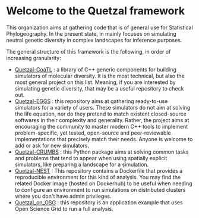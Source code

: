 # Welcome to the Quetzal framework

This organization aims at gathering code that is of general use for Statistical
Phylogeography. In the present state, in mainly focuses on simulating neutral genetic
diversity in complex landscapes for inference purposes.

The general structure of this framework is the following, in order of increasing
granularity:

* [Quetzal-CoaTL](https://becheler.github.io/softwares/quetzal-CoalTL/home/) :
  a library of C++ generic components for building simulators of molecular diversity. It is the most
  technical, but also the most general project on this list. Meaning, if you are
  interested by simulating genetic diversity, that may be a useful repository to check out.
* [Quetzal-EGGS](https://github.com/Becheler/quetzal-EGGS) :
  this repository aims at gathering ready-to-use simulators for a variety of users.
  These simulators do not aim at solving the life equation, nor do they pretend to match existent closed-source
  softwares in their complexity and generality. Rather, the project
  aims at encouraging the community to master modern C++ tools
  to implement problem-specific, yet tested, open-source and peer-reviewable
  implementations that precisely match their needs. Anyone is welcome to add or ask for new simulators.
* [Quetzal-CRUMBS](https://github.com/Becheler/quetzal-CRUMBS) :
  this Python package aims at solving common tasks and problems that
  tend to appear when using spatially explicit simulators, like preparing a landscape
  for a simulation.
* [Quetzal-NEST](https://hub.docker.com/r/arnaudbecheler/quetzal-nest) :
  This repository contains a Dockerfile that provides a reproducible environment
  for this kind of analysis. You may find the related Docker image (hosted on Dockerhub)
  to be useful when needing to configure an environment to run simulations on
  distributed clusters where you don't have admin privileges.
* [Quetzal_on_OSG](https://github.com/Becheler/quetzal_on_OSG) :
  this repository is an application example that uses Open Science Grid
  to run a full analysis.

